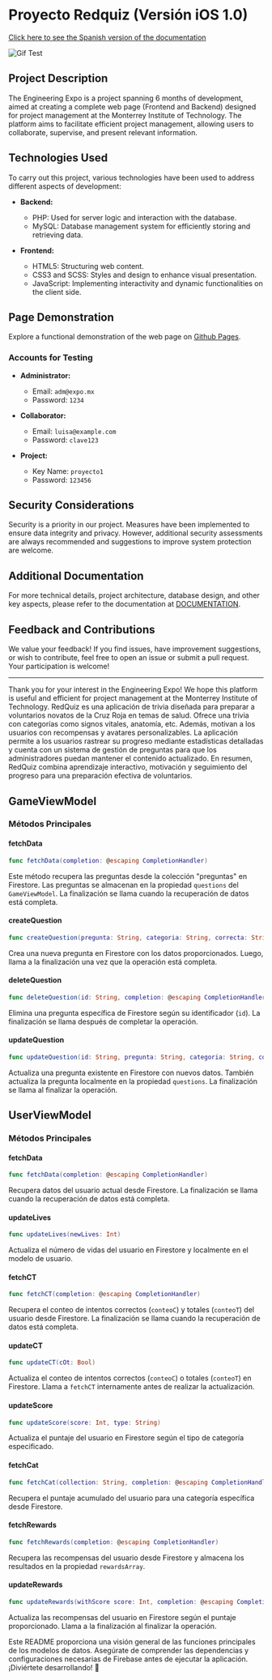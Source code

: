 # Proyecto Redquiz (Versión iOS 1.0)

[Click here to see the Spanish version of the documentation](README.md)

![Gif Test](expo.gif)
## Project Description

The Engineering Expo is a project spanning 6 months of development, aimed at creating a complete web page (Frontend and Backend) designed for project management at the Monterrey Institute of Technology. The platform aims to facilitate efficient project management, allowing users to collaborate, supervise, and present relevant information.

## Technologies Used

To carry out this project, various technologies have been used to address different aspects of development:

- **Backend:**
  - PHP: Used for server logic and interaction with the database.
  - MySQL: Database management system for efficiently storing and retrieving data.

- **Frontend:**
  - HTML5: Structuring web content.
  - CSS3 and SCSS: Styles and design to enhance visual presentation.
  - JavaScript: Implementing interactivity and dynamic functionalities on the client side.

## Page Demonstration

Explore a functional demonstration of the web page on [Github Pages](https://jossjic.github.io/ExpoIngenieria/). 

### Accounts for Testing

- **Administrator:**
  - Email: `adm@expo.mx`
  - Password: `1234`

- **Collaborator:**
  - Email: `luisa@example.com`
  - Password: `clave123`

- **Project:**
  - Key Name: `proyecto1`
  - Password: `123456`

## Security Considerations

Security is a priority in our project. Measures have been implemented to ensure data integrity and privacy. However, additional security assessments are always recommended and suggestions to improve system protection are welcome.

## Additional Documentation

For more technical details, project architecture, database design, and other key aspects, please refer to the documentation at [DOCUMENTATION](https://github.com/jossjic/ExpoIngenieria/blob/main/Documentaci%C3%B3n.pdf).

## Feedback and Contributions

We value your feedback! If you find issues, have improvement suggestions, or wish to contribute, feel free to open an issue or submit a pull request. Your participation is welcome!

---

Thank you for your interest in the Engineering Expo! We hope this platform is useful and efficient for project management at the Monterrey Institute of Technology.
RedQuiz es una aplicación de trivia diseñada para preparar a voluntarios novatos de la Cruz Roja en temas de salud. Ofrece una trivia con categorías como signos vitales, anatomía, etc. Además, motivan a los usuarios con recompensas y avatares personalizables. La aplicación permite a los usuarios rastrear su progreso mediante estadísticas detalladas y cuenta con un sistema de gestión de preguntas para que los administradores puedan mantener el contenido actualizado. En resumen, RedQuiz combina aprendizaje interactivo, motivación y seguimiento del progreso para una preparación efectiva de voluntarios.

## GameViewModel

### Métodos Principales

#### fetchData
```swift
func fetchData(completion: @escaping CompletionHandler)
```
Este método recupera las preguntas desde la colección "preguntas" en Firestore. Las preguntas se almacenan en la propiedad `questions` del `GameViewModel`. La finalización se llama cuando la recuperación de datos está completa.

#### createQuestion
```swift
func createQuestion(pregunta: String, categoria: String, correcta: String, incorrecta1: String, incorrecta2: String, incorrecta3: String, puntos: Int, completion: @escaping CompletionHandler)
```
Crea una nueva pregunta en Firestore con los datos proporcionados. Luego, llama a la finalización una vez que la operación está completa.

#### deleteQuestion
```swift
func deleteQuestion(id: String, completion: @escaping CompletionHandler)
```
Elimina una pregunta específica de Firestore según su identificador (`id`). La finalización se llama después de completar la operación.

#### updateQuestion
```swift
func updateQuestion(id: String, pregunta: String, categoria: String, correcta: String, incorrecta1: String, incorrecta2: String, incorrecta3: String, puntos: Int, completion: @escaping CompletionHandler)
```
Actualiza una pregunta existente en Firestore con nuevos datos. También actualiza la pregunta localmente en la propiedad `questions`. La finalización se llama al finalizar la operación.

## UserViewModel

### Métodos Principales

#### fetchData
```swift
func fetchData(completion: @escaping CompletionHandler)
```
Recupera datos del usuario actual desde Firestore. La finalización se llama cuando la recuperación de datos está completa.

#### updateLives
```swift
func updateLives(newLives: Int)
```
Actualiza el número de vidas del usuario en Firestore y localmente en el modelo de usuario.

#### fetchCT
```swift
func fetchCT(completion: @escaping CompletionHandler)
```
Recupera el conteo de intentos correctos (`conteoC`) y totales (`conteoT`) del usuario desde Firestore. La finalización se llama cuando la recuperación de datos está completa.

#### updateCT
```swift
func updateCT(cOt: Bool)
```
Actualiza el conteo de intentos correctos (`conteoC`) o totales (`conteoT`) en Firestore. Llama a `fetchCT` internamente antes de realizar la actualización.

#### updateScore
```swift
func updateScore(score: Int, type: String)
```
Actualiza el puntaje del usuario en Firestore según el tipo de categoría especificado.

#### fetchCat
```swift
func fetchCat(collection: String, completion: @escaping CompletionHandler)
```
Recupera el puntaje acumulado del usuario para una categoría específica desde Firestore.

#### fetchRewards
```swift
func fetchRewards(completion: @escaping CompletionHandler)
```
Recupera las recompensas del usuario desde Firestore y almacena los resultados en la propiedad `rewardsArray`.

#### updateRewards
```swift
func updateRewards(withScore score: Int, completion: @escaping CompletionHandler)
```
Actualiza las recompensas del usuario en Firestore según el puntaje proporcionado. Llama a la finalización al finalizar la operación.

Este README proporciona una visión general de las funciones principales de los modelos de datos. Asegúrate de comprender las dependencias y configuraciones necesarias de Firebase antes de ejecutar la aplicación. ¡Diviértete desarrollando! 🚀

